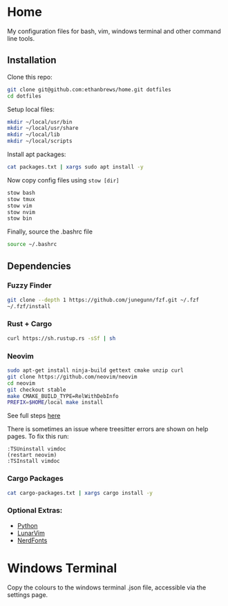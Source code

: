 # Home

My configuration files for bash, vim, windows terminal and other command line tools.

## Installation

Clone this repo:
```bash
git clone git@github.com:ethanbrews/home.git dotfiles
cd dotfiles
```

Setup local files:
```bash
mkdir ~/local/usr/bin
mkdir ~/local/usr/share
mkdir ~/local/lib
mkdir ~/local/scripts
```

Install apt packages:
```bash
cat packages.txt | xargs sudo apt install -y
```

Now copy config files using `stow [dir]`
```bash
stow bash
stow tmux
stow vim
stow nvim
stow bin
```

Finally, source the .bashrc file
```bash
source ~/.bashrc
```

## Dependencies

### Fuzzy Finder

```bash
git clone --depth 1 https://github.com/junegunn/fzf.git ~/.fzf
~/.fzf/install
```
### Rust + Cargo

```bash
curl https://sh.rustup.rs -sSf | sh
```

### Neovim

```bash
sudo apt-get install ninja-build gettext cmake unzip curl
git clone https://github.com/neovim/neovim
cd neovim
git checkout stable
make CMAKE_BUILD_TYPE=RelWithDebInfo
PREFIX=$HOME/local make install
```

See full steps [here](https://github.com/neovim/neovim/blob/master/BUILD.md)

There is sometimes an issue where treesitter errors are shown on help pages. To fix this run:
```
:TSUninstall vimdoc
(restart neovim)
:TSInstall vimdoc
```

### Cargo Packages
```bash
cat cargo-packages.txt | xargs cargo install -y
```

### Optional Extras:
- [Python](https://devguide.python.org/getting-started/setup-building/)
- [LunarVim](https://www.lunarvim.org/)
- [NerdFonts](https://github.com/ryanoasis/nerd-fonts?tab=readme-ov-file#option-6-install-script)

# Windows Terminal

Copy the colours to the windows terminal .json file, accessible via the settings page.
